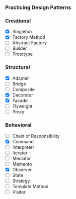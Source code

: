 ### Practicing Design Patterns

### Creational

-   [x] Singleton
-   [x] Factory Method
-   [ ] Abstract Factory
-   [ ] Builder
-   [ ] Prototype

### Structural

-   [x] Adapter
-   [ ] Bridge
-   [ ] Composite
-   [x] Decorator
-   [x] Facade
-   [ ] Flyweight
-   [ ] Proxy

### Behavioral

-   [ ] Chain of Responsibility
-   [x] Command
-   [ ] Interpreter
-   [ ] Iterator
-   [ ] Mediator
-   [ ] Memento
-   [x] Observer
-   [ ] State
-   [ ] Strategy
-   [ ] Template Method
-   [ ] Visitor
